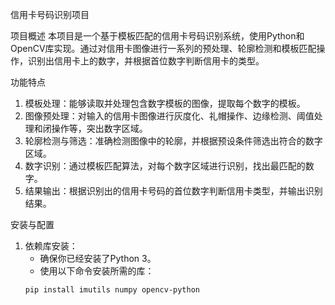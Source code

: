 信用卡号码识别项目

项目概述
本项目是一个基于模板匹配的信用卡号码识别系统，使用Python和OpenCV库实现。通过对信用卡图像进行一系列的预处理、轮廓检测和模板匹配操作，识别出信用卡上的数字，并根据首位数字判断信用卡的类型。

 功能特点
1. 模板处理：能够读取并处理包含数字模板的图像，提取每个数字的模板。
2. 图像预处理：对输入的信用卡图像进行灰度化、礼帽操作、边缘检测、阈值处理和闭操作等，突出数字区域。
3. 轮廓检测与筛选：准确检测图像中的轮廓，并根据预设条件筛选出符合的数字区域。
4. 数字识别：通过模板匹配算法，对每个数字区域进行识别，找出最匹配的数字。
5. 结果输出：根据识别出的信用卡号码的首位数字判断信用卡类型，并输出识别结果。

安装与配置
1. 依赖库安装：
   - 确保你已经安装了Python 3。
   - 使用以下命令安装所需的库：
   ```bash
   pip install imutils numpy opencv-python

